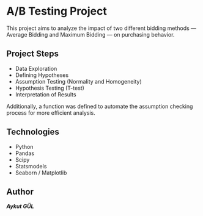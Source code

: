 # A/B Testing Project

This project aims to analyze the impact of two different bidding methods — Average Bidding and Maximum Bidding — on purchasing behavior.

## Project Steps
- Data Exploration
- Defining Hypotheses
- Assumption Testing (Normality and Homogeneity)
- Hypothesis Testing (T-test)
- Interpretation of Results

Additionally, a function was defined to automate the assumption checking process for more efficient analysis.

## Technologies
- Python
- Pandas
- Scipy
- Statsmodels
- Seaborn / Matplotlib

## Author
**_Aykut GÜL_**